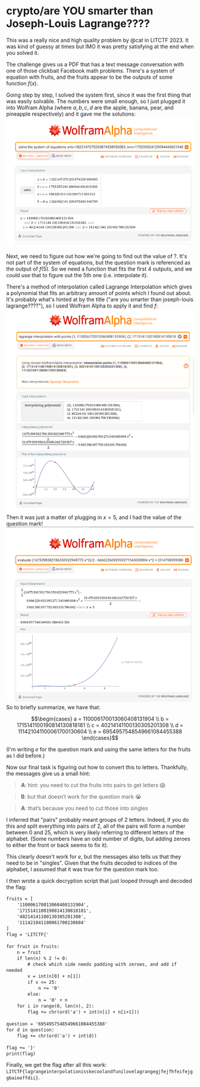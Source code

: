 # crypto/are YOU smarter than Joseph-Louis Lagrange????

This was a really nice and high quality problem by @cat in LITCTF 2023. It was kind of guessy at times but IMO it was pretty satisfying at the end when you solved it.

The challenge gives us a PDF that has a text message conversation with one of those clickbait Facebook math problems. There's a system of equation with fruits, and the fruits appear to be the outputs of some function $f(x)$.

Going step by step, I solved the system first, since it was the first thing that was easily solvable. The numbers were small enough, so I just plugged it into Wolfram Alpha (where $a, b, c, d$ are the apple, banana, pear, and pineapple respectively) and it gave me the solutions:
[![Wolfram Alpha solving the system of equations from the PDF](https://github.com/programmeruser2/ctf-solutions/blob/main/litctf/2023/lagrange/wolfram1.png?raw=true)](https://www.wolframalpha.com/input?i=solve+the+system+of+equations+a%2Bb%3D1825147270203874538950085%2C+b%2Bc%3D1755355241290944436019489%2C+a%2Bc%3D150220311113190713333212%2C+b%2Bd%3D1826562141290875830948785https://www.wolframalpha.com/input?i=solve+the+system+of+equations+a%2Bb%3D1825147270203874538950085%2C+b%2Bc%3D1755355241290944436019489%2C+a%2Bc%3D150220311113190713333212%2C+b%2Bd%3D1826562141290875830948785)

Next, we need to figure out how we're going to find out the value of ?. It's not part of the system of equations, but the question mark is referenced as the output of $f(5)$. So we need a function that fits the first 4 outputs, and we could use that to figure out the 5th one (i.e. interpolate it).

There's a method of interpolation called Lagrange Interpolation which gives a polynomial that fits an arbitrary amount of points which I found out about. It's probably what's hinted at by the title ("are you smarter than joseph-louis lagrange????"), so I used Wolfram Alpha to apply it and find $f$:
[![Wolfram Alpha doing the Lagrange interpolation](https://github.com/programmeruser2/ctf-solutions/blob/main/litctf/2023/lagrange/wolfram2.png?raw=true)](https://www.wolframalpha.com/input?i=lagrange+interpolation+with+points+%281%2C+110006170013060408131904%29%2C+%282%2C+1715141100190814130818181%29%2C+%283%2C+40214141100130305201308%29%2C+%284%2C+111421041100061700130604%29)
Then it was just a matter of plugging in $x=5$, and I had the value of the question mark!
[![Wolfram Alpha evaluating the polynomial at x=5](https://github.com/programmeruser2/ctf-solutions/blob/main/litctf/2023/lagrange/wolfram3.png?raw=true)](https://www.wolframalpha.com/input?i=evaluate+%281675398582786350922949773+x%5E3%29%2F2+-+6666226692993271543000894+x%5E2+%2B+%2831479839938810680242729507+x%29%2F2+-+9801386397792183631706842+at+x%3D5)
So to briefly summarize, we have that:
```math
\begin{cases}
a = 110006170013060408131904 \\
b = 1715141100190814130818181 \\ 
c = 40214141100130305201308 \\
d = 111421041100061700130604 \\
e = 6954957548549661084455388
\end{cases}
```
(I'm writing $e$ for the question mark and using the same letters for the fruits as I did before.)

Now our final task is figuring out how to convert this to letters. Thankfully, the messages give us a small hint:
> **A**: hint: you need to cut the fruits into pairs to get letters 😱

> **B**: but that doesn’t work for the question mark 😭

> **A**: that’s because you need to cut those into singles

I inferred that "pairs" probably meant groups of 2 letters. Indeed, if you do this and split everything into pairs of 2, all of the pairs will form a number between 0 and 25, which is very likely referring to different letters of the alphabet. (Some numbers have an odd number of digits, but adding zeroes to either the front or back seems to fix it).

This clearly doesn't work for $e$, but the messages also tells us that they need to be in "singles". Given that the fruits decoded to indices of the alphabet, I assumed that it was true for the question mark too.

I then wrote a quick decryption script that just looped through and decoded the flag:
```python3
fruits = [
    '110006170013060408131904',
    '1715141100190814130818181',
    '40214141100130305201308',
    '111421041100061700130604'
]
flag = 'LITCTF{'

for fruit in fruits:
    n = fruit 
    if len(n) % 2 != 0:
        # check which side needs padding with zeroes, and add if needed
        v = int(n[0] + n[1])
        if v <= 25:
            n += '0'
        else:
            n = '0' + n
    for i in range(0, len(n), 2):
        flag += chr(ord('a') + int(n[i] + n[i+1]))

question = '6954957548549661084455388'
for d in question:
    flag += chr(ord('a') + int(d))

flag += '}'
print(flag)
```

Finally, we get the flag after all this work: `LITCTF{lagrangeinterpolationisskecoolandfunilovelagrangegjfejfhfeifejggbaieeffdii}`.

